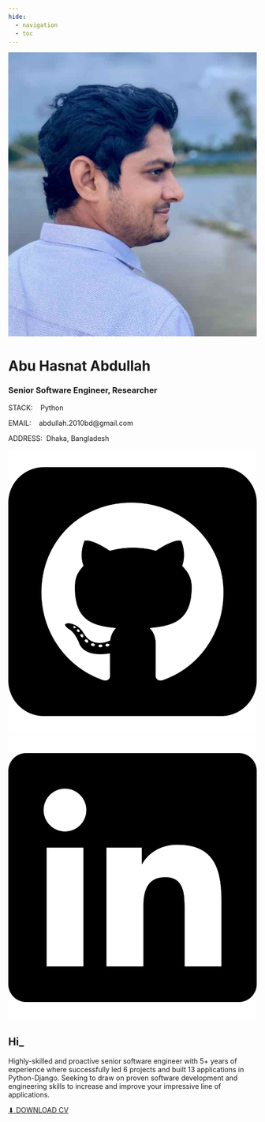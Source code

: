```yaml
---
hide:
  - navigation
  - toc
---
```


<div class="header-card">
  <img src="assets/images/pic.jpeg" class="profile-img" alt="Profile Picture" />

  <div class="profile-info">
    <h1>Abu Hasnat Abdullah</h1>
    <h3>Senior Software Engineer, Researcher</h3>
    <div>
        <p><span class="profile-info-label">STACK:&nbsp&nbsp&nbsp&nbsp</span>Python</p>
        <p><span class="profile-info-label">EMAIL:&nbsp&nbsp&nbsp</span> abdullah.2010bd@gmail.com</p>
        <p><span class="profile-info-label">ADDRESS:&nbsp</span> Dhaka, Bangladesh</p>
        <p><i class="fa-brands fa-linkedin"></i></p>
    </div>
<div class="social-icons">
  <a href="https://github.com/hasnat-abdullah" target="_blank" title="GitHub">
    <img src="assets/images/icons/github.svg" alt="GitHub" />
  </a>
  <a href="https://linkedin.com/in/hasnatabdullah" target="_blank" title="LinkedIn">
    <img src="assets/images/icons/linkedin.svg" alt="LinkedIn" />
  </a>
</div>
  </div>
</div>

<div class="intro-section">
  <h2>Hi<span class="underscore">_</span></h2>
  <p>
    Highly-skilled and proactive senior software engineer with 5+ years of experience where successfully led 6 projects and built 13 applications in Python-Django.
    Seeking to draw on proven software development and engineering skills to increase and improve your impressive line of applications.
  </p>

<a class="md-button" href="assets/files/hasnat_resume_jun24.pdf" target="_blank" download>⬇ DOWNLOAD CV</a>
</div>
